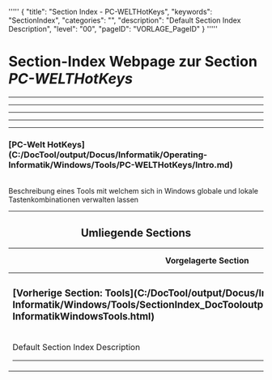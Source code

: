 '''''
{
"title": "Section Index - PC-WELTHotKeys",
"keywords": "SectionIndex",
"categories": "",
"description": "Default Section Index Description",
"level": "00",
"pageID": "VORLAGE_PageID"
}
'''''


<h1>Section-Index Webpage zur Section <i>PC-WELTHotKeys</i></h1>

<hr><hr><hr><hr><hr>


<h3>[PC-Welt HotKeys](C:/DocTool/output/Docus/Informatik/Operating-Informatik/Windows/Tools/PC-WELTHotKeys/Intro.md)</h3><br>Beschreibung eines Tools mit welchem sich in Windows globale und lokale Tastenkombinationen verwalten lassen<hr><center><h2>Umliegende Sections</h2><table><thead> <tr> <th>Vorgelagerte Section</th> <th>Nachgelagerte Section</th></tr></thead><tbody><tr><td><h3>[Vorherige Section: Tools](C:/DocTool/output/Docus/Informatik/Operating-Informatik/Windows/Tools/SectionIndex_DocTooloutputDocusInformatikOperating-InformatikWindowsTools.html)</h3><br>Default Section Index Description<hr></td><td>ListeNachgelagerte Sections</td></tr></tbody></table></center>